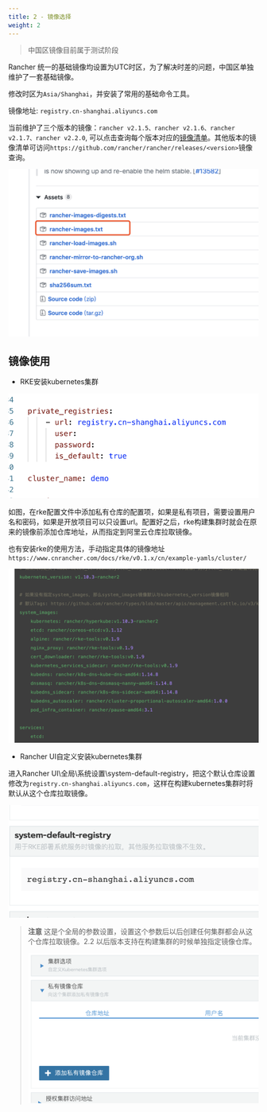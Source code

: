 ```yaml
---
title: 2 - 镜像选择
weight: 2
---
```


> 中国区镜像目前属于测试阶段

Rancher 统一的基础镜像均设置为UTC时区，为了解决时差的问题，中国区单独维护了一套基础镜像。

修改时区为`Asia/Shanghai`，并安装了常用的基础命令工具。

镜像地址: `registry.cn-shanghai.aliyuncs.com`

当前维护了三个版本的镜像：`rancher v2.1.5、rancher v2.1.6、rancher v2.1.7、rancher v2.2.0`, 可以点击查询每个版本对应的[镜像清单](images-list/)。其他版本的镜像清单可访问`https://github.com/rancher/rancher/releases/<version>`镜像查询。

![image-20190324185713963](assets/image-20190324185713963.png)

## 镜像使用

- RKE安装kubernetes集群

![image-20190324194717148](assets/image-20190324194717148.png)

如图，在rke配置文件中添加私有仓库的配置项，如果是私有项目，需要设置用户名和密码，如果是开放项目可以只设置url。配置好之后，rke构建集群时就会在原来的镜像前添加仓库地址，从而指定到阿里云仓库拉取镜像。

也有安装rke的使用方法，手动指定具体的镜像地址 `https://www.cnrancher.com/docs/rke/v0.1.x/cn/example-yamls/cluster/`

![image-20190324195540265](assets/image-20190324195540265.png)

- Rancher UI自定义安装kubernetes集群

进入Rancher UI\全局\系统设置\system-default-registry，把这个默认仓库设置修改为`registry.cn-shanghai.aliyuncs.com`，这样在构建kubernetes集群时将默认从这个仓库拉取镜像。

![image-20190324195941416](assets/image-20190324195941416.png)

> **注意** 这是个全局的参数设置，设置这个参数后以后创建任何集群都会从这个仓库拉取镜像。2.2 以后版本支持在构建集群的时候单独指定镜像仓库。
>
> ![image-20190324200425931](assets/image-20190324200425931.png)

> 